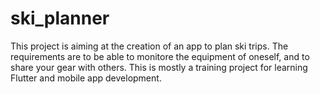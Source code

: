 # ski_planner
This project is aiming at the creation of an app to plan ski trips. The requirements are to be able to monitore the equipment of oneself, and to share your gear with others. This is mostly a training project for learning Flutter and mobile app development. 
